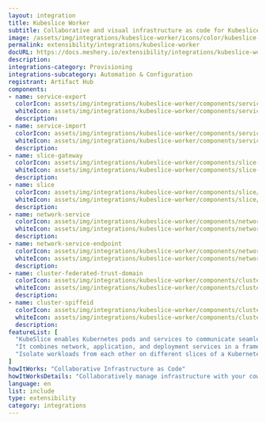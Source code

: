 ```yaml
---
layout: integration
title: Kubeslice Worker
subtitle: Collaborative and visual infrastructure as code for Kubeslice Worker
image: /assets/img/integrations/kubeslice-worker/icons/color/kubeslice-worker-color.svg
permalink: extensibility/integrations/kubeslice-worker
docURL: https://docs.meshery.io/extensibility/integrations/kubeslice-worker
description: 
integrations-category: Provisioning
integrations-subcategory: Automation & Configuration
registrant: Artifact Hub
components: 
- name: service-export
  colorIcon: assets/img/integrations/kubeslice-worker/components/service-export/icons/color/service-export-color.svg
  whiteIcon: assets/img/integrations/kubeslice-worker/components/service-export/icons/white/service-export-white.svg
  description: 
- name: service-import
  colorIcon: assets/img/integrations/kubeslice-worker/components/service-import/icons/color/service-import-color.svg
  whiteIcon: assets/img/integrations/kubeslice-worker/components/service-import/icons/white/service-import-white.svg
  description: 
- name: slice-gateway
  colorIcon: assets/img/integrations/kubeslice-worker/components/slice-gateway/icons/color/slice-gateway-color.svg
  whiteIcon: assets/img/integrations/kubeslice-worker/components/slice-gateway/icons/white/slice-gateway-white.svg
  description: 
- name: slice
  colorIcon: assets/img/integrations/kubeslice-worker/components/slice/icons/color/slice-color.svg
  whiteIcon: assets/img/integrations/kubeslice-worker/components/slice/icons/white/slice-white.svg
  description: 
- name: network-service
  colorIcon: assets/img/integrations/kubeslice-worker/components/network-service/icons/color/network-service-color.svg
  whiteIcon: assets/img/integrations/kubeslice-worker/components/network-service/icons/white/network-service-white.svg
  description: 
- name: network-service-endpoint
  colorIcon: assets/img/integrations/kubeslice-worker/components/network-service-endpoint/icons/color/network-service-endpoint-color.svg
  whiteIcon: assets/img/integrations/kubeslice-worker/components/network-service-endpoint/icons/white/network-service-endpoint-white.svg
  description: 
- name: cluster-federated-trust-domain
  colorIcon: assets/img/integrations/kubeslice-worker/components/cluster-federated-trust-domain/icons/color/cluster-federated-trust-domain-color.svg
  whiteIcon: assets/img/integrations/kubeslice-worker/components/cluster-federated-trust-domain/icons/white/cluster-federated-trust-domain-white.svg
  description: 
- name: cluster-spiffeid
  colorIcon: assets/img/integrations/kubeslice-worker/components/cluster-spiffeid/icons/color/cluster-spiffeid-color.svg
  whiteIcon: assets/img/integrations/kubeslice-worker/components/cluster-spiffeid/icons/white/cluster-spiffeid-white.svg
  description: 
featureList: [
  "KubeSlice enables Kubernetes pods and services to communicate seamlessly across clusters, clouds, edges, and data centers by creating logical application boundaries known as Slices.",
  "It combines network, application, and deployment services in a framework to accelerate application deployment in a multi-cluster, multi-tenant environment.",
  "Isolate workloads from each other on different slices of a Kubernetes cluster"
]
howItWorks: "Collaborative Infrastructure as Code"
howItWorksDetails: "Collaboratively manage infrastructure with your coworkers synchronously sharing the same designs."
language: en
list: include
type: extensibility
category: integrations
---
```

